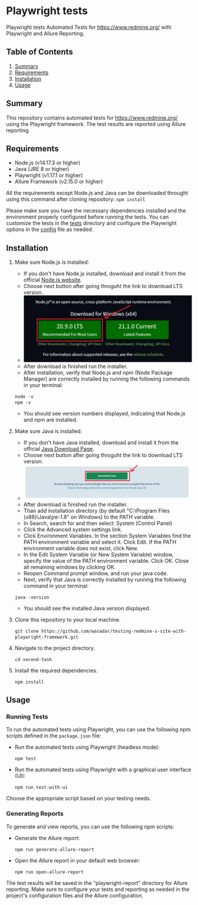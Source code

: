 # Playwright tests

Playwright tests Automated Tests for https://www.redmine.org/ with Playwright and Allure Reporting.

## Table of Contents
1. [Summary](#summary)
2. [Requirements](#requirements)
3. [Installation](#installation)
4. [Usage](#usage)

## Summary
This repository contains automated tests for https://www.redmine.org/ using the Playwright framework. The test results are reported using Allure reporting.

## Requirements
- Node.js (v14.17.3 or higher)
- Java (JRE 8 or higher)
- Playwright (v1.17.1 or higher)
- Allure Framework (v2.15.0 or higher)

All the requirements except Node.js and Java can be downloaded throught using this command after cloning repository:
    ```
    npm install
    ```

Please make sure you have the necessary dependencies installed and the environment properly configured before running the tests. You can customize the tests in the [tests](tests) directory and configure the Playwright options in the [config](playwright.config.js) file as needed.

## Installation
1. Make sure Node.js is installed:
    - If you don't have Node.js installed, download and install it from the official [Node.js website](https://nodejs.org/en).
    - Choose next button after going throguht the link to download LTS version.
    - ![Node installation](node.jpg)
    - After download is finished run the installer.
    - After installation, verify that Node.js and npm (Node Package Manager) are correctly installed by running the following commands in your terminal:
     ```
     node -v
     npm -v
     ```
    - You should see version numbers displayed, indicating that Node.js and npm are installed.

2. Make sure Java is installed:
    - If you don't have Java installed, download and install it from the official [Java Download Page](https://www.java.com/en/download/ie_manual.jsp).
    - Choose next button after going throguht the link to download LTS version.
    - ![Alt text](java.jpg)
    - After download is finished run the installer.
    - Than add installation directory (by default "C:\Program Files (x86)\Java\jre-1.8\" on Windows) to the PATH variable.
    - In Search, search for and then select: System (Control Panel)
    - Click the Advanced system settings link.
    - Click Environment Variables. In the section System Variables find the PATH environment variable and select it. Click Edit. If the PATH environment variable does not exist, click New.
    - In the Edit System Variable (or New System Variable) window, specify the value of the PATH environment variable. Click OK. Close all remaining windows by clicking OK.
    - Reopen Command prompt window, and run your java code.
    - Next, verify that Java is correctly installed by running the following command in your terminal:
     ```
     java -version
     ```
    - You should see the installed Java version displayed.

3. Clone this repository to your local machine.
    ```
    git clone https://github.com/wasadar/testing-redmine-s-site-with-playwright-framework.git
    ```

4. Navigate to the project directory.
    ```
    cd second-task
    ```

5. Install the required dependencies.
    ```
    npm install
    ```

## Usage
### Running Tests
To run the automated tests using Playwright, you can use the following npm scripts defined in the `package.json` file:

- Run the automated tests using Playwright (headless mode):
    ```
    npm test
    ```

- Run the automated tests using Playwright with a graphical user interface (UI):
    ```
    npm run test-with-ui
    ```

Choose the appropriate script based on your testing needs.

### Generating Reports
To generate and view reports, you can use the following npm scripts:

- Generate the Allure report:
    ```
    npm run generate-allure-report
    ```

- Open the Allure report in your default web browser:
    ```
    npm run open-allure-report
    ```

The test results will be saved in the "playwright-report" directory for Allure reporting. Make sure to configure your tests and reporting as needed in the project's configuration files and the Allure configuration.
